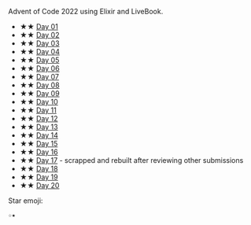 Advent of Code 2022 using Elixir and LiveBook.

 - ★★ [Day 01](day01.livemd)
 - ★★ [Day 02](day02.livemd)
 - ★★ [Day 03](day03.livemd)
 - ★★ [Day 04](day04.livemd)
 - ★★ [Day 05](day05.livemd)
 - ★★ [Day 06](day06.livemd)
 - ★★ [Day 07](day07.livemd)
 - ★★ [Day 08](day08.livemd)
 - ★★ [Day 09](day09.livemd)
 - ★★ [Day 10](day10.livemd)
 - ★★ [Day 11](day11.livemd)
 - ★★ [Day 12](day12.livemd)
 - ★★ [Day 13](day13.livemd)
 - ★★ [Day 14](day14.livemd)
 - ★★ [Day 15](day15.livemd)
 - ★★ [Day 16](day16.livemd)
 - ★★ [Day 17](day17.livemd) - scrapped and rebuilt after reviewing other submissions
 - ★★ [Day 18](day18.livemd)
 - ★★ [Day 19](day19.livemd)
 - ★★ [Day 20](day20.livemd)
 
 
 
Star emoji:
 
```
☆★ 
```